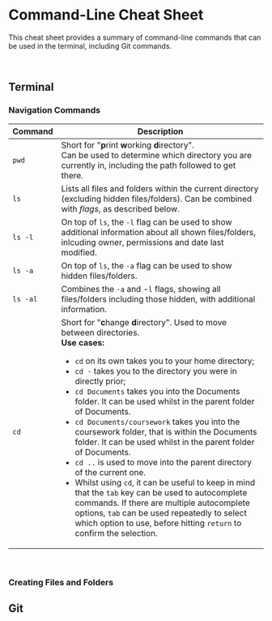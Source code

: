 # **Command-Line Cheat Sheet**
This cheat sheet provides a summary of command-line commands that can be used in the terminal, including Git commands.

<br>

## Terminal

### Navigation Commands

| Command | Description |
| ------- | --------------------- |
| `pwd` | Short for "**p**rint **w**orking **d**irectory". <br> Can be used to determine which directory you are currently in, including the path followed to get there. |
| `ls` | Lists all files and folders within the current directory (excluding hidden files/folders). Can be combined with *flags*, as described below. |
| `ls -l` | On top of `ls`, the `-l` flag can be used to show additional information about all shown files/folders, inlcuding owner, permissions and date last modified. |
| `ls -a` | On top of `ls`, the `-a` flag can be used to show hidden files/folders. |
| `ls -al` | Combines the `-a` and -`l` flags, showing all files/folders including those hidden, with additional information. |
|  `cd` | Short for "**c**hange **d**irectory". Used to move between directories. <br> **Use cases:**<ul><li>```cd``` on its own takes you to your home directory;</li><li>`cd -` takes you to the directory you were in directly prior;</li><li>`cd Documents` takes you into the Documents folder. It can be used whilst in the parent folder of Documents.</li><li>`cd Documents/coursework` takes you into the coursework folder, that is within the Documents folder. It can be used whilst in the parent folder of Documents.</li><li>`cd ..` is used to move into the parent directory of the current one.</li><li>Whilst using `cd`, it can be useful to keep in mind that the `tab` key can be used to autocomplete commands. If there are multiple autocomplete options, `tab` can be used repeatedly to select which option to use, before hitting `return` to confirm the selection.</li></ul> |

<br>

### Creating Files and Folders

## Git